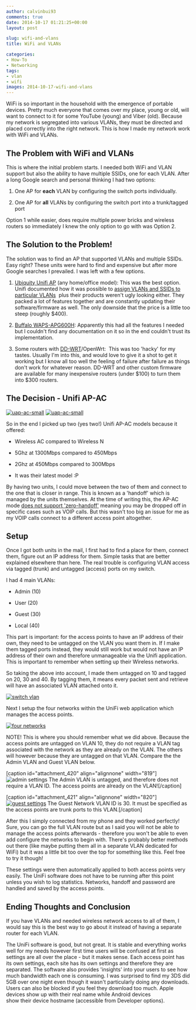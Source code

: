 ```yaml
---
author: calvinbui93
comments: true
date: 2014-10-17 01:21:25+00:00
layout: post

slug: wifi-and-vlans
title: WiFi and VLANs

categories:
- How-To
- Networking
tags:
- vlan
- wifi
images: 2014-10-17-wifi-and-vlans
---
```


WiFi is so important in the household with the emergence of portable devices. Pretty much everyone that comes over my place, young or old, will want to connect to it for some YouTube (young) and Viber (old). Because my network is segregated into various VLANs, they must be directed and placed correctly into the right network. This is how I made my network work with WiFi and VLANs.

<!-- more -->


## The Problem with WiFi and VLANs


This is where the initial problem starts. I needed both WiFi and VLAN support but also the ability to have multiple SSIDs, one for each VLAN. After a long Google search and personal thinking I had two options:



	
  1. One AP for **each** VLAN by configuring the switch ports individually.

	
  2. One AP for **all** VLANs by configuring the switch port into a trunk/tagged port


Option 1 while easier, does require multiple power bricks and wireless routers so immediately I knew the only option to go with was Option 2.


## The Solution to the Problem!


The solution was to find an AP that supported VLANs and multiple SSIDs. Easy right? These units were hard to find and expensive but after more Google searches I prevailed. I was left with a few options.



	
  1. [Ubiquity Unifi AP](http://www.ubnt.com/unifi/unifi-ap/) (any home/office model): This was the best option. Unifi documented how it was possible to [assign VLANs and SSIDs to particular VLANs](http://wiki.ubnt.com/UniFi_and_switch_VLAN_configuration)  plus their products weren't ugly looking either. They packed a lot of features together and are constantly updating their software/firmware as well. The only downside that the price is a little too steep (roughly $400).

	
  2. [Buffalo WAPS-APG600H](http://www.buffalotech.com/products/wireless/business-class-access-points/airstation-pro-80211n-gigabit-concurrent-dual-band-poe-wireless-access-point): Apparently this had all the features I needed but I couldn't find any documentation on it so in the end couldn't trust its implementation.

	
  3. Some routers with [DD-WRT](http://www.dd-wrt.com/wiki/index.php/Multiple_WLANs)/OpenWrt:  This was too 'hacky' for my tastes. Usually I'm into this, and would love to give it a shot to get it working but I know all too well the feeling of failure after failure as things don't work for whatever reason. DD-WRT and other custom firmware are available for many inexpensive routers (under $100) to turn them into $300 routers.




## The Decision - Unifi AP-AC


[![uap-ac-small](/images/{{page.images}}/uap-ac-small.png)](/images/{{page.images}}/uap-ac-small.png) [![uap-ac-small](/images/{{page.images}}/uap-ac-small.png)](/images/{{page.images}}/uap-ac-small.png)

So in the end I picked up two (yes two!) Unifi AP-AC models because it offered:



	
  * Wireless AC compared to Wireless N

	
  * 5Ghz at 1300Mbps compared to 450Mbps

	
  * 2Ghz at 450Mbps compared to 300Mbps

	
  * It was their latest model :P


By having two units, I could move between the two of them and connect to the one that is closer in range. This is known as a 'handoff' which is managed by the units themselves. At the time of writing this, the AP-AC mode [does not support 'zero-handoff'](https://community.ubnt.com/t5/UniFi-Feature-Requests/Zero-Handoff-on-UAP-AC/idi-p/641543) meaning you may be dropped off in specific cases such as VOIP calls. But this wasn't too big an issue for me as my VOIP calls connect to a different access point altogether.


## Setup


Once I got both units in the mail, I first had to find a place for them, connect them, figure out an IP address for them. Simple tasks that are better explained elsewhere than here. The real trouble is configuring VLAN access via tagged (trunk) and untagged (access) ports on my switch.

I had 4 main VLANs:



	
  * Admin (10)

	
  * User (20)

	
  * Guest (30)

	
  * Local (40)


This part is important: for the access points to have an IP address of their own, they need to be untagged on the VLAN you want them in. If I make them tagged ports instead, they would still work but would not have an IP address of their own and therefore unmanageable via the Unifi application. This is important to remember when setting up their Wireless networks.

So taking the above into account, I made them untagged on 10 and tagged on 20, 30 and 40. By tagging them, it means every packet sent and retrieve will have an associated VLAN attached onto it.

[![switch vlan](/images/{{page.images}}/capture3.png)](/images/{{page.images}}/capture3.png)

Next I setup the four networks within the UniFi web application which manages the access points.

[![four networks](/images/{{page.images}}/capture4.png)](/images/{{page.images}}/capture4.png)

NOTE! This is where you should remember what we did above. Because the access points are untagged on VLAN 10, they do not require a VLAN tag associated with the network as they are already on the VLAN. The others will however because they are untagged on that VLAN. Compare the the Admin VLAN and Guest VLAN below.

[caption id="attachment_420" align="alignnone" width="819"]![admin settings](/images/{{page.images}}/admin.png) The Admin VLAN is untagged, and therefore does not require a VLAN ID. The access points are already on the VLAN![/caption]

[caption id="attachment_421" align="alignnone" width="820"][![guest settings](/images/{{page.images}}/guest.png)](/images/{{page.images}}/guest.png) The Guest Network VLAN ID is 30. It must be specified as the access points are trunk ports to this VLAN.[/caption]

After this I simply connected from my phone and they worked perfectly! Sure, you can go the full VLAN route but as I said you will not be able to manage the access points afterwards - therefore you won't be able to even add configure the networks to begin with. There's probably better methods out there (like maybe putting them all in a separate VLAN dedicated for WiFi) but it was a little bit too over the top for something like this. Feel free to try it though!

These settings were then automatically applied to both access points very easily. The UniFi software does not have to be running after this point unless you wish to log statistics. Networks, handoff and password are handled and saved by the access points.


## Ending Thoughts and Conclusion


If you have VLANs and needed wireless network access to all of them, I would say this is the best way to go about it instead of having a separate router for each VLAN.

The UniFi software is good, but not great. It is stable and everything works well for my needs however first time users will be confused at first as settings are all over the place - but it makes sense. Each access point has its own settings, each site has its own settings and therefore they are separated. The software also provides 'insights' into your users to see how much bandwidth each one is consuming. I was surprised to find my 3DS did 5GB over one night even though it wasn't particularly doing any downloads. Users can also be blocked if you feel they download too much. Apple devices show up with their real name while Android devices show their device hostname (accessible from Developer options).
